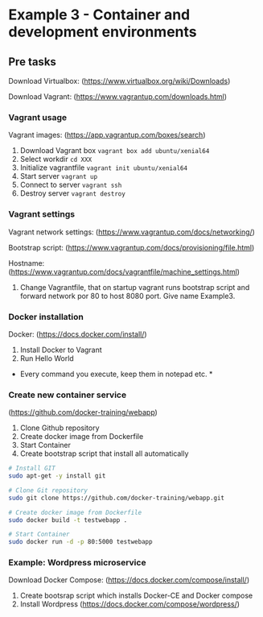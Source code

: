 # Example 3 - Container and development environments
## Pre tasks
Download Virtualbox: (https://www.virtualbox.org/wiki/Downloads)

Download Vagrant: (https://www.vagrantup.com/downloads.html)

### Vagrant usage
Vagrant images: (https://app.vagrantup.com/boxes/search)

1. Download Vagrant box ```vagrant box add ubuntu/xenial64```
2. Select workdir ```cd XXX```
3. Initialize vagrantfile ```vagrant init ubuntu/xenial64```
4. Start server ```vagrant up```
5. Connect to server ```vagrant ssh```
6. Destroy server ```vagrant destroy```

### Vagrant settings

Vagrant network settings: (https://www.vagrantup.com/docs/networking/)

Bootstrap script: (https://www.vagrantup.com/docs/provisioning/file.html)

Hostname: (https://www.vagrantup.com/docs/vagrantfile/machine_settings.html)

1. Change Vagrantfile, that on startup vagrant runs bootstrap script and forward network por 80 to host 8080 port. Give name Example3.

### Docker installation
Docker: (https://docs.docker.com/install/)

1. Install Docker to Vagrant
2. Run Hello World

* Every command you execute, keep them in notepad etc. *

### Create new container service

(https://github.com/docker-training/webapp)

1. Clone Github repository
2. Create docker image from Dockerfile
3. Start Container
4. Create bootstrap script that install all automatically

```bash
# Install GIT
sudo apt-get -y install git

# Clone Git repository
sudo git clone https://github.com/docker-training/webapp.git

# Create docker image from Dockerfile
sudo docker build -t testwebapp .

# Start Container
sudo docker run -d -p 80:5000 testwebapp
```

### Example: Wordpress microservice
Download Docker Compose: (https://docs.docker.com/compose/install/)

1. Create bootsrap script which installs Docker-CE and Docker compose
2. Install Wordpress (https://docs.docker.com/compose/wordpress/)